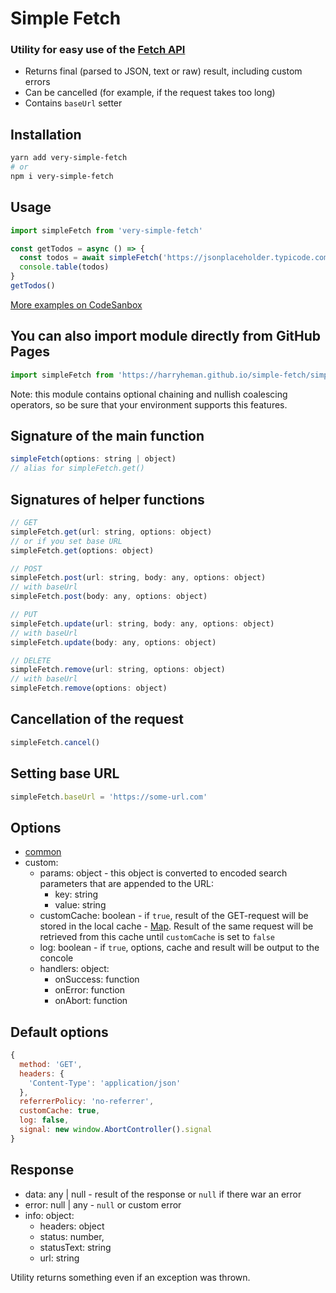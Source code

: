 # Simple Fetch

### Utility for easy use of the <a href="https://developer.mozilla.org/en-US/docs/Web/API/Fetch_API">Fetch API</a>

- Returns final (parsed to JSON, text or raw) result, including custom errors
- Can be cancelled (for example, if the request takes too long)
- Contains `baseUrl` setter

## Installation

```bash
yarn add very-simple-fetch
# or
npm i very-simple-fetch
```

## Usage

```js
import simpleFetch from 'very-simple-fetch'

const getTodos = async () => {
  const todos = await simpleFetch('https://jsonplaceholder.typicode.com/todos')
  console.table(todos)
}
getTodos()
```

[More examples on CodeSanbox](https://codesandbox.io/s/simple-fetch-1o2k)

## You can also import module directly from GitHub Pages

```js
import simpleFetch from 'https://harryheman.github.io/simple-fetch/simpleFetch.js'
```

Note: this module contains optional chaining and nullish coalescing operators, so be sure that your environment supports this features.

## Signature of the main function

```js
simpleFetch(options: string | object)
// alias for simpleFetch.get()
```

## Signatures of helper functions

```js
// GET
simpleFetch.get(url: string, options: object)
// or if you set base URL
simpleFetch.get(options: object)

// POST
simpleFetch.post(url: string, body: any, options: object)
// with baseUrl
simpleFetch.post(body: any, options: object)

// PUT
simpleFetch.update(url: string, body: any, options: object)
// with baseUrl
simpleFetch.update(body: any, options: object)

// DELETE
simpleFetch.remove(url: string, options: object)
// with baseUrl
simpleFetch.remove(options: object)
```

## Cancellation of the request

```js
simpleFetch.cancel()
```

## Setting base URL

```js
simpleFetch.baseUrl = 'https://some-url.com'
```

## Options

- <a href="https://developer.mozilla.org/en-US/docs/Web/API/WindowOrWorkerGlobalScope/fetch#parameters" target="_blank">common</a>
- custom:
  - params: object - this object is converted to encoded search parameters that are appended to the URL:
    - key: string
    - value: string
  - customCache: boolean - if `true`, result of the GET-request will be stored in the local cache  - <a href="https://developer.mozilla.org/en-US/docs/Web/JavaScript/Reference/Global_Objects/Map">Map</a>. Result of the same request will be retrieved from this cache until `customCache` is set to `false`
  - log: boolean - if `true`, options, cache and result will be output to the concole
  - handlers: object:
    - onSuccess: function
    - onError: function
    - onAbort: function

## Default options

```js
{
  method: 'GET',
  headers: {
    'Content-Type': 'application/json'
  },
  referrerPolicy: 'no-referrer',
  customCache: true,
  log: false,
  signal: new window.AbortController().signal
}
```

## Response

- data: any | null - result of the response or `null` if there war an error
- error: null | any - `null` or custom error
- info: object:
  - headers: object
  - status: number,
  - statusText: string
  - url: string

Utility returns something even if an exception was thrown.
